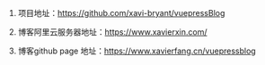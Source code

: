 1. 项目地址：https://github.com/xavi-bryant/vuepressBlog

2. 博客阿里云服务器地址：https://www.xavierxin.com/

3. 博客github page 地址：https://www.xavierfang.cn/vuepressblog
